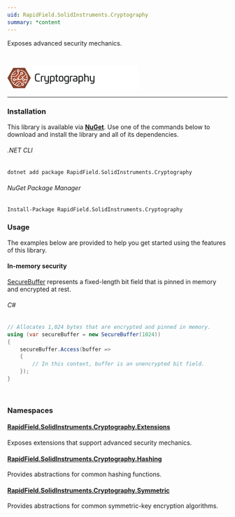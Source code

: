 ```yaml
---
uid: RapidField.SolidInstruments.Cryptography
summary: *content
---
```


<!--
Copyright (c) RapidField LLC. Licensed under the MIT License. See LICENSE.txt in the project root for license information.
-->

Exposes advanced security mechanics.

<br />

![Cryptography label](../images/Label.Cryptography.300w.png)
- - -

### Installation

This library is available via [**NuGet**](https://docs.microsoft.com/en-us/nuget/quickstart/install-and-use-a-package-in-visual-studio). Use one of the commands below to download and install the library and all of its dependencies.

###### .NET CLI

```shell
dotnet add package RapidField.SolidInstruments.Cryptography
```

###### NuGet Package Manager

```shell
Install-Package RapidField.SolidInstruments.Cryptography
```

### Usage

The examples below are provided to help you get started using the features of this library.

#### In-memory security

[SecureBuffer](https://www.solidinstruments.com/api/RapidField.SolidInstruments.Cryptography.SecureBuffer.html) represents a fixed-length bit field that is pinned in memory and encrypted at rest.

###### C#

```csharp
// Allocates 1,024 bytes that are encrypted and pinned in memory.
using (var secureBuffer = new SecureBuffer(1024))
{
    secureBuffer.Access(buffer =>
    {
        // In this context, buffer is an unencrypted bit field.
    });
}
```

<br />

### Namespaces

#### [RapidField.SolidInstruments.Cryptography.Extensions](https://www.solidinstruments.com/api/RapidField.SolidInstruments.Cryptography.Extensions.html)

<section>
Exposes extensions that support advanced security mechanics.
</section>

#### [RapidField.SolidInstruments.Cryptography.Hashing](https://www.solidinstruments.com/api/RapidField.SolidInstruments.Cryptography.Hashing.html)

<section>
Provides abstractions for common hashing functions.
</section>

#### [RapidField.SolidInstruments.Cryptography.Symmetric](https://www.solidinstruments.com/api/RapidField.SolidInstruments.Cryptography.Symmetric.html)

<section>
Provides abstractions for common symmetric-key encryption algorithms.
</section>